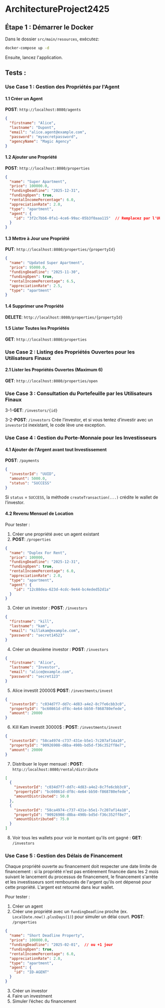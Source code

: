 # ArchitectureProject2425

## Étape 1 : Démarrer le Docker

Dans le dossier `src/main/resources`, exécutez:
```bash
docker-compose up -d
```
Ensuite, lancez l'application.

## Tests :

### Use Case 1 : Gestion des Propriétés par l'Agent

#### 1.1 Créer un Agent
**POST**: `http://localhost:8080/agents`
```json
{
  "firstname": "Alice",
  "lastname": "Dupont",
  "email": "alice.agent@example.com",
  "password": "mysecretpassword",
  "agencyName": "Magic Agency"
}
```

#### 1.2 Ajouter une Propriété
**POST**: `http://localhost:8080/properties`
```json
{
  "name": "Super Apartment",
  "price": 100000.0,
  "fundingDeadline": "2025-12-31",
  "fundingOpen": true,
  "rentalIncomePercentage": 6.0,
  "appreciationRate": 2.0,
  "type": "apartment",
  "agent": {
    "id": "3f2c7bb6-0fa1-4ce6-99ac-05b3f0aaa115"  // Remplacez par l'UUID de votre Agent
  }
}
```

#### 1.3 Mettre à Jour une Propriété
**PUT**: `http://localhost:8080/properties/{propertyId}`
```json
{
  "name": "Updated Super Apartment",
  "price": 95000.0,
  "fundingDeadline": "2025-11-30",
  "fundingOpen": true,
  "rentalIncomePercentage": 6.5,
  "appreciationRate": 2.5,
  "type": "apartment"
}
```

#### 1.4 Supprimer une Propriété
**DELETE**: `http://localhost:8080/properties/{propertyId}`

#### 1.5 Lister Toutes les Propriétés
**GET**: `http://localhost:8080/properties`

### Use Case 2 : Listing des Propriétés Ouvertes pour les Utilisateurs Finaux

#### 2.1 Lister les Propriétés Ouvertes (Maximum 6)
**GET**: `http://localhost:8080/properties/open`

### Use Case 3 : Consultation du Portefeuille par les Utilisateurs Finaux

3-1-**GET**: `/investors/{id}`

3-2-**POST**: `/investors` 
Crée l’investor, et si vous tentez d’investir avec un `investorId` inexistant, le code lève une exception.

### Use Case 4 : Gestion du Porte-Monnaie pour les Investisseurs

#### 4.1 Ajouter de l'Argent avant tout Investissement
**POST**: `/payments`
```json
{
  "investorId": "UUID",
  "amount": 5000.0,
  "status": "SUCCESS"
}
```
Si `status` = `SUCCESS`, la méthode `createTransaction(...)` crédite le wallet de l’investor.

#### 4.2 Revenu Mensuel de Location
Pour tester :
1. Créer une propriété avec un agent existant
2. **POST**: `/properties`
```json
{
  "name": "Duplex For Rent",
  "price": 100000,
  "fundingDeadline": "2025-12-31",
  "fundingOpen": true,
  "rentalIncomePercentage": 6.0, 
  "appreciationRate": 2.0,
  "type": "apartment",
  "agent": {
    "id": "12c88dea-623d-4cdc-9e44-bc4eded52d1a"
  }
}
```
3. Créer un investor :
**POST**: `/investors`
```json
{
  "firstname": "kill",
  "lastname": "kam",
  "email": "killakam@example.com",
  "password": "secret14523"
}
```
4. Créer un deuxième investor :
**POST**: `/investors`
```json
{
  "firstname": "Alice",
  "lastname": "Investor",
  "email": "alice@example.com",
  "password": "secret123"
}
```
5. Alice investit 20000$
**POST**: `/investments/invest`
```json
{
  "investorId": "c034d7f7-dd7c-4d83-a4e2-8c7fe6cbb3c0",
  "propertyId": "bc60861d-df8c-4e64-bb50-f868780efede",
  "amount": 20000
}
```
6. Kill Kam investit 30000$ :
**POST**: `/investments/invest`
```json
{
  "investorId": "58ca4974-c737-431e-b5e1-7c207af14a10",
  "propertyId": "90926908-d8ba-490b-bd5d-f36c352ff8e7",
  "amount": 20000
}
```
7. Distribuer le loyer mensuel :
**POST**: `http://localhost:8080/rental/distribute`
```json
[
  {
    "investorId": "c034d7f7-dd7c-4d83-a4e2-8c7fe6cbb3c0",
    "propertyId": "bc60861d-df8c-4e64-bb50-f868780efede",
    "amountDistributed": 50.0
  },
  {
    "investorId": "58ca4974-c737-431e-b5e1-7c207af14a10",
    "propertyId": "90926908-d8ba-490b-bd5d-f36c352ff8e7",
    "amountDistributed": 75.0
  }
]
```
8. Voir tous les wallets pour voir le montant qu'ils ont gagné :
**GET**: `/investors`

### Use Case 5 : Gestion des Délais de Financement

Chaque propriété ouverte au financement doit respecter une date limite de financement : si la propriété n'est pas entièrement financée dans les 2 mois suivant le lancement du processus de financement, le financement s'arrête et les investisseurs sont remboursés de l'argent qu'ils ont dépensé pour cette propriété. L'argent est retourné dans leur wallet.

Pour tester :
1. Créer un agent
2. Créer une propriété avec un `fundingDeadline` proche (ex. `LocalDate.now().plusDays(1)`) pour simuler un délai court.
**POST**: `/properties`
```json
{
  "name": "Short Deadline Property",
  "price": 100000.0,
  "fundingDeadline": "2025-02-01",  // ou +1 jour
  "fundingOpen": true,
  "rentalIncomePercentage": 6.0,
  "appreciationRate": 2.0,
  "type": "apartment",
  "agent": {
    "id": "ID-AGENT"
  }
}
```
3. Créer un investor
4. Faire un investment
5. Simuler l’échec du financement











